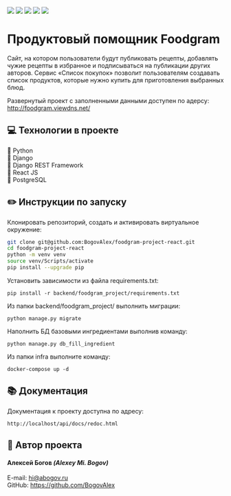 ![](https://img.shields.io/badge/Python-3.8.7-blue) 
![](https://img.shields.io/badge/Django-3.2.13-green)
![](https://img.shields.io/badge/DjangoRestFramework-3.13.1-red)
![](https://badgen.net/badge/icon/postgresql?icon=postgresql&label)
![](https://github.com/BogovAlex/foodgram-project-react/actions/workflows/foodgram_workflow.yml/badge.svg)

# Продуктовый помощник Foodgram

Сайт, на котором пользователи будут публиковать рецепты, добавлять чужие рецепты в избранное и подписываться на публикации других авторов. Сервис «Список покупок» позволит пользователям создавать список продуктов, которые нужно купить для приготовления выбранных блюд.

Развернутый проект с заполненными данными доступен по адерсу: http://foodgram.viewdns.net/


## :computer: Технологии в проекте

:small_blue_diamond: Python <br>
:small_blue_diamond: Django <br>
:small_blue_diamond: Django REST Framework <br>
:small_blue_diamond: React JS <br>
:small_blue_diamond: PostgreSQL <br>


## :pencil2: Инструкции по запуску

Клонировать репозиторий, создать и активировать виртуальное окружение:

```sh
git clone git@github.com:BogovAlex/foodgram-project-react.git
cd foodgram-project-react
python -m venv venv
source venv/Scripts/activate
pip install --upgrade pip
```

Установить зависимости из файла requirements.txt:

```
pip install -r backend/foodgram_project/requirements.txt
```

Из папки backend/foodgram_project/ выполнить миграции:

```
python manage.py migrate
```

Наполнить БД базовыми ингредиентами выполнив команду:

```
python manage.py db_fill_ingredient
```

Из папки infra выполните команду:

```
docker-compose up -d
```

## :books: Документация
Документация к проекту доступна по адресу:

```html
http://localhost/api/docs/redoc.html
```


## :bust_in_silhouette: Автор проекта 
#### Алексей Богов _(Alexey Mi. Bogov)_
E-mail: hi@abogov.ru<br>
GitHub: https://github.com/BogovAlex
